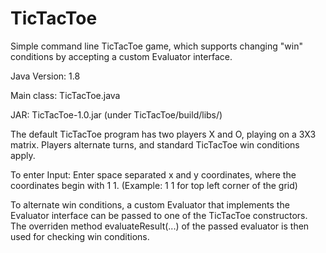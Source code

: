 # TicTacToe
Simple command line TicTacToe game, which supports changing "win" conditions by accepting a custom Evaluator interface.

Java Version: 1.8

Main class: TicTacToe.java

JAR: TicTacToe-1.0.jar (under TicTacToe/build/libs/)

The default TicTacToe program has two players X and O, playing on a 3X3 matrix.
Players alternate turns, and standard TicTacToe win conditions apply.

To enter Input: Enter space separated x and y coordinates, where the coordinates begin with 1 1. (Example: 1 1 for top left corner of the grid)

To alternate win conditions, a custom Evaluator that implements the Evaluator interface can be passed to one of the TicTacToe constructors. The overriden method evaluateResult(...) of the passed evaluator is then used for checking win conditions. 




